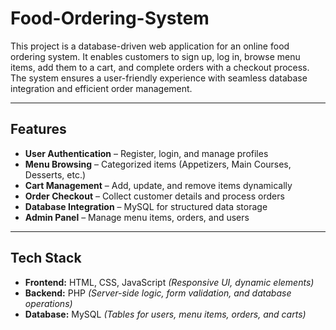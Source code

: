 # Food-Ordering-System
This project is a database-driven web application for an online food ordering system. It enables customers to sign up, log in, browse menu items, add them to a cart, and complete orders with a checkout process. The system ensures a user-friendly experience with seamless database integration and efficient order management.

---
## Features  
- **User Authentication** – Register, login, and manage profiles  
- **Menu Browsing** – Categorized items (Appetizers, Main Courses, Desserts, etc.)  
- **Cart Management** – Add, update, and remove items dynamically  
- **Order Checkout** – Collect customer details and process orders  
- **Database Integration** – MySQL for structured data storage  
- **Admin Panel** – Manage menu items, orders, and users  

---

## Tech Stack  
- **Frontend:** HTML, CSS, JavaScript *(Responsive UI, dynamic elements)*  
- **Backend:** PHP *(Server-side logic, form validation, and database operations)*  
- **Database:** MySQL *(Tables for users, menu items, orders, and carts)*  

